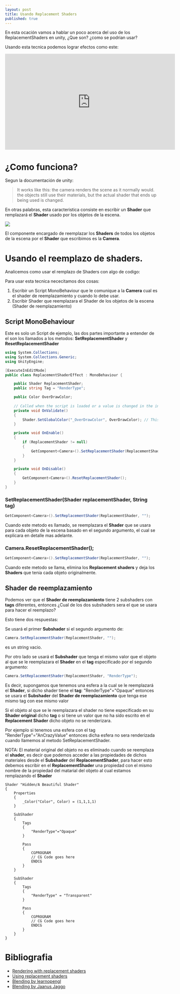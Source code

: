 ```yaml
---
layout: post
title: Usando Replacement Shaders
published: true
---
```


En esta ocación vamos a hablar un poco acerca del uso de los ReplacementShaders en unity, ¿Que son? ¿como se podrian usar?

Usando esta tecnica podemos lograr efectos como este:

<iframe width="560" height="315" src="https://www.youtube.com/embed/kfISz5QA20k" frameborder="0" gesture="media" allowfullscreen></iframe>

# ¿Como funciona?
Segun la documentación de unity:

> It works like this: the camera renders the scene as it normally would. the objects still use their materials, but the actual shader that ends up being used is changed.

En otras palabras, esta caracteristica consiste en escribir un **Shader** que remplazará el **Shader** usado por los objetos de la escena.

![](https://imgur.com/gbJXkkf.gif)

El componente encargado de reemplazar los **Shaders** de todos los objetos de la escena por el **Shader** que escribimos es la **Camera**.

# Usando el reemplazo de shaders.
Analicemos como usar el remplazo de Shaders con algo de codigo:

Para usar esta tecnica nececitamos dos cosas:
1. Escribir un Script MonoBehaviour que le comunique a la **Camera** cual es el shader de reemplazamiento y cuando lo debe usar.
2. Escribir Shader que reemplazara el Shader de los objetos de la escena (Shader de reemplazamiento)

## Script MonoBehaviour
Este es solo un Script de ejemplo, las dos partes importante a entender de el son los llamados a los metodos: **SetReplacementShader** y **ResetReplacementShader**

```c#
using System.Collections;
using System.Collections.Generic;
using UnityEngine;

[ExecuteInEditMode]
public class ReplacementShaderEffect : MonoBehaviour {

    public Shader ReplacementShader;
    public string Tag = "RenderType";

    public Color OverDrawColor;
    
    // Called when the script is loaded or a value is changed in the inspector (Called in the editor only).
    private void OnValidate()
    {
        Shader.SetGlobalColor("_OverDrawColor", OverDrawColor); // This line Sets a shader property without a Material.
    }

    private void OnEnable()
    {
        if (ReplacementShader != null)
        {
            GetComponent<Camera>().SetReplacementShader(ReplacementShader, Tag);
        }
    }

    private void OnDisable()
    {
        GetComponent<Camera>().ResetReplacementShader();
    }
}
```

### SetReplacementShader(Shader replacementShader, String tag)
```c#
GetComponent<Camera>().SetReplacementShader(ReplacementShader, "");
```
Cuando este metodo es llamado, se reemplazara el **Shader** que se usara para cada objeto de la escena basado en el segundo argumento, el cual se explicara en detalle mas adelante.

### Camera.ResetReplacementShader();
```c#
GetComponent<Camera>().SetReplacementShader(ReplacementShader, "");
```
Cuando este metodo se llama, elimina los **Replacement shaders** y deja los **Shaders** que tenia cada objeto originalmente. 

## Shader de reemplazamiento
Podemos ver que el **Shader de reemplazamiento** tiene 2 subshaders con **tags** diferentes, entonces ¿Cual de los dos subshaders sera el que se usara para hacer el reemplazo?

Esto tiene dos respuestas:

Se usará el primer **Subshader** si el segundo argumento de:
```c#
Camera.SetReplacementShader(ReplacementShader, "");
```
es un string vacio.

Por otro lado se usará el **Subshader** que tenga el mismo valor que el objeto al que se le reemplazara el **Shader** en el **tag** especificado por el segundo argumento:
```c#
Camera.SetReplacementShader(ReplacementShader, "RenderType");
```
Es decir, supongamos que tenemos una esfera a la cual se le reemplazará el **Shader**, si dicho shader tiene el **tag**: "RenderType"="Opaque" entonces se usara el **Subshader** del **Shader de reemplazamiento** que tenga ese mismo tag con ese mismo valor

Si el objeto al que se le reemplazara el shader no tiene especificado en su **Shader original** dicho **tag** o si tiene un valor que no ha sido escrito en el **Replacement Shader** dicho objeto no se renderizara.

Por ejemplo si tenemos una esfera con el tag "RenderType"="AnCrazyValue" entonces dicha esfera no sera renderizada cuando llamemos al metodo SetReplacementShader.

NOTA: El material original del objeto no es eliminado cuando se reemplaza el **shader**, es decir que podemos acceder a las propiedades de dichos materiales desde el **Subshader** del **ReplacementShader**, para hacer esto debemos escribir en el **ReplacementShader** una propiedad con el mismo nombre de la propiedad del matarial del objeto al cual estamos remplazando el **Shader**

```ShaderLab
Shader "Hidden/A Beautiful Shader"
{
	Properties
	{
		_Color("Color", Color) = (1,1,1,1)
	}

	SubShader
	{
		Tags
		{
			"RenderType"="Opaque"
		}
        
		Pass
		{
			CGPROGRAM
			// CG Code goes here
			ENDCG
		}
	}

	SubShader
	{
		Tags
		{
			"RenderType" = "Transparent"
		}
        
		Pass
		{
			CGPROGRAM
			// CG Code goes here
			ENDCG
		}
	}
}
```

# Bibliografia
- [Rendering with replacement shaders](https://docs.unity3d.com/Manual/SL-ShaderReplacement.html)
- [Using replacement shaders](https://www.youtube.com/watch?v=Tjl8jP5Nuvc)
- [Blending by learnopengl ](https://learnopengl.com/#!Advanced-OpenGL/Blending)
- [Blending by Jaanus Jaggo](https://cglearn.codelight.eu/pub/computer-graphics/blending)
